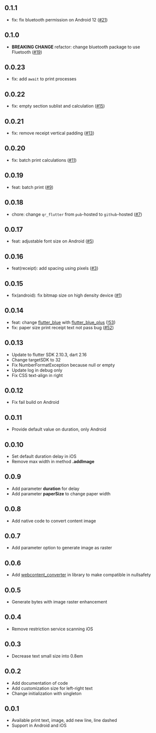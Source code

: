 ## 0.1.1
- fix: fix bluetooth permission on Android 12 ([#21](https://github.com/iandis/blue_print_pos/pull/21))

## 0.1.0
- **BREAKING CHANGE** refactor: change bluetooth package to use Fluetooth ([#19](https://github.com/iandis/blue_print_pos/pull/19))

## 0.0.23
- fix: add `await` to print processes 

## 0.0.22
- fix: empty section sublist and calculation ([#15](https://github.com/iandis/blue_print_pos/pull/13))

## 0.0.21
- fix: remove receipt vertical padding ([#13](https://github.com/iandis/blue_print_pos/pull/13))

## 0.0.20
- fix: batch print calculations ([#11](https://github.com/iandis/blue_print_pos/pull/11))

## 0.0.19
- feat: batch print ([#9](https://github.com/iandis/blue_print_pos/pull/9))

## 0.0.18
- chore: change `qr_flutter` from `pub`-hosted to `github`-hosted ([#7]((https://github.com/iandis/blue_print_pos/pull/7)))

## 0.0.17
- feat: adjustable font size on Android ([#5](https://github.com/iandis/blue_print_pos/pull/5))

## 0.0.16
- feat(receipt): add spacing using pixels ([#3](https://github.com/iandis/blue_print_pos/pull/3))

## 0.0.15

- fix(android): fix bitmap size on high density device ([#1](https://github.com/iandis/blue_print_pos/pull/1))

## 0.0.14

- feat: change [flutter_blue](https://pub.dev/packages/flutter_blue) with [flutter_blue_plus](https://pub.dev/packages/flutter_blue_plus) ([!53](https://github.com/andriyoganp/blue_print_pos/pull/53))
- fix: paper size print receipt text not pass bug ([#52](https://github.com/andriyoganp/blue_print_pos/pull/52))

## 0.0.13

- Update to flutter SDK 2.10.3, dart 2.16
- Change targetSDK to 32
- Fix NumberFormatException because null or empty
- Update log in debug only
- Fix CSS text-align in right

## 0.0.12

- Fix fail build on Android

## 0.0.11

- Provide default value on duration, only Android

## 0.0.10

- Set default duration delay in iOS
- Remove max width in method **.addImage**

## 0.0.9

- Add parameter **duration** for delay
- Add parameter **paperSize** to change paper width

## 0.0.8

- Add native code to convert content image

## 0.0.7

- Add parameter option to generate image as raster

## 0.0.6

- Add [webcontent_converter](https://pub.dev/packages/webcontent_converter) in library to make
  compatible in nullsafety

## 0.0.5

- Generate bytes with image raster enhancement

## 0.0.4

- Remove restriction service scanning iOS

## 0.0.3

- Decrease text small size into 0.8em

## 0.0.2

- Add documentation of code
- Add customization size for left-right text
- Change initialization with singleton

## 0.0.1

- Available print text, image, add new line, line dashed
- Support in Android and iOS

